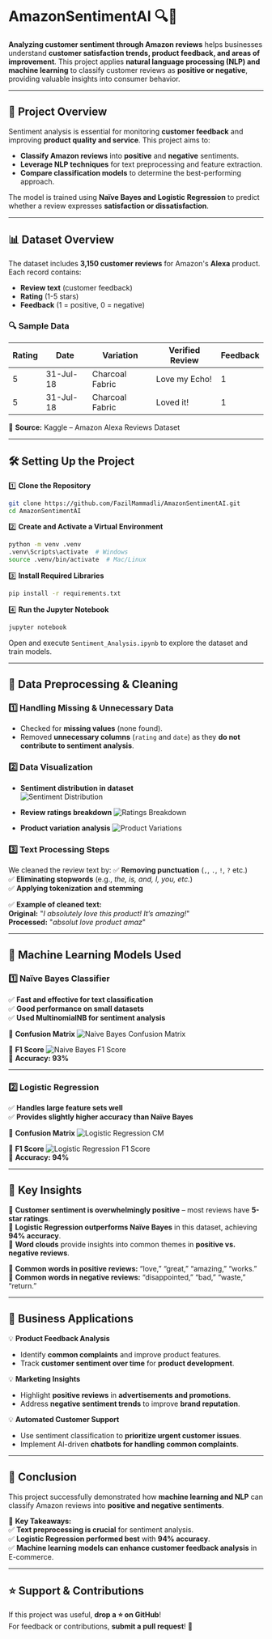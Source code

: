 # AmazonSentimentAI 🔍📢  

**Analyzing customer sentiment through Amazon reviews** helps businesses understand **customer satisfaction trends, product feedback, and areas of improvement**. This project applies **natural language processing (NLP) and machine learning** to classify customer reviews as **positive or negative**, providing valuable insights into consumer behavior.

---

## 🚀 Project Overview

Sentiment analysis is essential for monitoring **customer feedback** and improving **product quality and service**. This project aims to:
- **Classify Amazon reviews** into **positive** and **negative** sentiments.
- **Leverage NLP techniques** for text preprocessing and feature extraction.
- **Compare classification models** to determine the best-performing approach.

The model is trained using **Naïve Bayes and Logistic Regression** to predict whether a review expresses **satisfaction or dissatisfaction**.

---

## 📊 Dataset Overview

The dataset includes **3,150 customer reviews** for Amazon's **Alexa** product. Each record contains:
- **Review text** (customer feedback)
- **Rating** (1-5 stars)
- **Feedback** (1 = positive, 0 = negative)

### 🔍 Sample Data
| Rating  | Date | Variation | Verified Review | Feedback |
|---------|------------|------------|------------------|----------|
| 5       | 31-Jul-18  | Charcoal Fabric | Love my Echo! | 1        |
| 5       | 31-Jul-18  | Charcoal Fabric | Loved it!      | 1        |

📌 **Source:** Kaggle – Amazon Alexa Reviews Dataset  

---

## 🛠️ Setting Up the Project

1️⃣ **Clone the Repository**
```sh
git clone https://github.com/FazilMammadli/AmazonSentimentAI.git
cd AmazonSentimentAI
```

2️⃣ **Create and Activate a Virtual Environment**
```sh
python -m venv .venv
.venv\Scripts\activate  # Windows
source .venv/bin/activate  # Mac/Linux
```

3️⃣ **Install Required Libraries**
```sh
pip install -r requirements.txt
```

4️⃣ **Run the Jupyter Notebook**
```sh
jupyter notebook
```
Open and execute `Sentiment_Analysis.ipynb` to explore the dataset and train models.

---

## 🔬 Data Preprocessing & Cleaning

### **1️⃣ Handling Missing & Unnecessary Data**
- Checked for **missing values** (none found).
- Removed **unnecessary columns** (`rating` and `date`) as they **do not contribute to sentiment analysis**.

### **2️⃣ Data Visualization**
- **Sentiment distribution in dataset**  
  ![Sentiment Distribution](https://user-images.githubusercontent.com/107464383/196098503-7cf65ccb-6191-4548-b76c-6e30a4ed8e7f.PNG)

- **Review ratings breakdown**
  ![Ratings Breakdown](https://user-images.githubusercontent.com/107464383/196098624-adbc3729-e75c-42e3-87b3-d217afbfe5f2.PNG)

- **Product variation analysis**
  ![Product Variations](https://user-images.githubusercontent.com/107464383/196098752-3dd27916-7bc1-4d85-a57f-a77cda472f66.PNG)

### **3️⃣ Text Processing Steps**
We cleaned the review text by:
✅ **Removing punctuation** (`,`, `.`, `!`, `?` etc.)  
✅ **Eliminating stopwords** (e.g., _the, is, and, I, you, etc._)  
✅ **Applying tokenization and stemming**  

✅ **Example of cleaned text:**  
**Original:** "_I absolutely love this product! It’s amazing!_"  
**Processed:** "_absolut love product amaz_"  

---

## 🤖 Machine Learning Models Used

### **1️⃣ Naïve Bayes Classifier**
✅ **Fast and effective for text classification**  
✅ **Good performance on small datasets**  
✅ **Used MultinomialNB for sentiment analysis**

📌 **Confusion Matrix**
  ![Naive Bayes Confusion Matrix](https://user-images.githubusercontent.com/107464383/196121222-1ff69d37-e720-40fa-87a5-a0ca4c035abe.PNG)  

📌 **F1 Score**
  ![Naive Bayes F1 Score](https://user-images.githubusercontent.com/107464383/196122894-1a50c563-3716-4469-8ddc-9026be737db5.PNG)  
🔹 **Accuracy: 93%**  

---

### **2️⃣ Logistic Regression**
✅ **Handles large feature sets well**  
✅ **Provides slightly higher accuracy than Naïve Bayes**  

📌 **Confusion Matrix**
  ![Logistic Regression CM](https://user-images.githubusercontent.com/107464383/196125764-51041d6f-c65f-4ff4-a4c1-8fe51155ca3f.PNG)  

📌 **F1 Score**
  ![Logistic Regression F1 Score](https://user-images.githubusercontent.com/107464383/196126152-9dc15fef-5577-4d1d-a729-04d9fccab31a.PNG)  
🔹 **Accuracy: 94%**  

---

## 🔑 Key Insights

📌 **Customer sentiment is overwhelmingly positive** – most reviews have **5-star ratings**.  
📌 **Logistic Regression outperforms Naïve Bayes** in this dataset, achieving **94% accuracy**.  
📌 **Word clouds** provide insights into common themes in **positive vs. negative reviews**.  

💬 **Common words in positive reviews:** “love,” “great,” “amazing,” “works.”  
💬 **Common words in negative reviews:** “disappointed,” “bad,” “waste,” “return.”  

---

## 📌 Business Applications

💡 **Product Feedback Analysis**  
- Identify **common complaints** and improve product features.  
- Track **customer sentiment over time** for **product development**.  

💡 **Marketing Insights**  
- Highlight **positive reviews** in **advertisements and promotions**.  
- Address **negative sentiment trends** to improve **brand reputation**.  

💡 **Automated Customer Support**  
- Use sentiment classification to **prioritize urgent customer issues**.  
- Implement AI-driven **chatbots for handling common complaints**.  

---

## 🎯 Conclusion

This project successfully demonstrated how **machine learning and NLP** can classify Amazon reviews into **positive and negative sentiments**. 

🚀 **Key Takeaways:**  
✅ **Text preprocessing is crucial** for sentiment analysis.  
✅ **Logistic Regression performed best** with **94% accuracy**.  
✅ **Machine learning models can enhance customer feedback analysis** in E-commerce.  

---

## ⭐ Support & Contributions

If this project was useful, **drop a ⭐ on GitHub**!  
For feedback or contributions, **submit a pull request**! 🚀  
